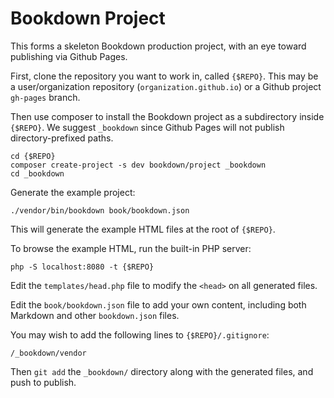 # Bookdown Project

This forms a skeleton Bookdown production project, with an eye toward publishing via Github Pages.

First, clone the repository you want to work in, called `{$REPO}`. This may be a user/organization repository (`organization.github.io`) or a Github project `gh-pages` branch.

Then use composer to install the Bookdown project as a subdirectory inside `{$REPO}`. We suggest `_bookdown` since Github Pages will not publish directory-prefixed paths.

    cd {$REPO}
    composer create-project -s dev bookdown/project _bookdown
    cd _bookdown

Generate the example project:

    ./vendor/bin/bookdown book/bookdown.json

This will generate the example HTML files at the root of `{$REPO}`.

To browse the example HTML, run the built-in PHP server:

    php -S localhost:8080 -t {$REPO}

Edit the `templates/head.php` file to modify the `<head>` on all generated files.

Edit the `book/bookdown.json` file to add your own content, including both Markdown and other `bookdown.json` files.

You may wish to add the following lines to `{$REPO}/.gitignore`:

    /_bookdown/vendor

Then `git add` the `_bookdown/` directory along with the generated files, and push to publish.
